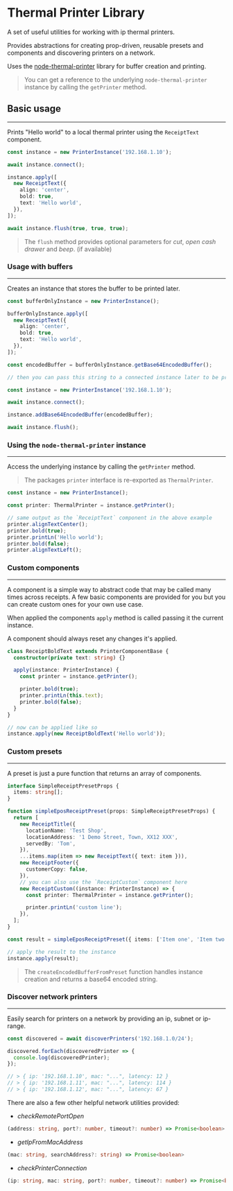 # Thermal Printer Library

A set of useful utilities for working with ip thermal printers.

Provides abstractions for creating prop-driven, reusable presets and components and discovering printers on a network.

Uses the [node-thermal-printer](https://www.npmjs.com/package/node-thermal-printer) library for buffer creation and printing.

> You can get a reference to the underlying `node-thermal-printer` instance by calling the `getPrinter` method.

## Basic usage

---

Prints "Hello world" to a local thermal printer using the `ReceiptText` component.

```ts
const instance = new PrinterInstance('192.168.1.10');

await instance.connect();

instance.apply([
  new ReceiptText({
    align: 'center',
    bold: true,
    text: 'Hello world',
  }),
]);

await instance.flush(true, true, true);
```

> The `flush` method provides optional parameters for _cut_, _open cash drawer_ and _beep_. (if available)

### Usage with buffers

---

Creates an instance that stores the buffer to be printed later.

```ts
const bufferOnlyInstance = new PrinterInstance();

bufferOnlyInstance.apply([
  new ReceiptText({
    align: 'center',
    bold: true,
    text: 'Hello world',
  }),
]);

const encodedBuffer = bufferOnlyInstance.getBase64EncodedBuffer();

// then you can pass this string to a connected instance later to be printed

const instance = new PrinterInstance('192.168.1.10');

await instance.connect();

instance.addBase64EncodedBuffer(encodedBuffer);

await instance.flush();
```

### Using the `node-thermal-printer` instance

---

Access the underlying instance by calling the `getPrinter` method.

> The packages `printer` interface is re-exported as `ThermalPrinter`.

```ts
const instance = new PrinterInstance();

const printer: ThermalPrinter = instance.getPrinter();

// same output as the `ReceiptText` component in the above example
printer.alignTextCenter();
printer.bold(true);
printer.printLn('Hello world');
printer.bold(false);
printer.alignTextLeft();
```

### Custom components

---

A component is a simple way to abstract code that may be called many times
across receipts. A few basic components are provided for you but you can create
custom ones for your own use case.

When applied the components `apply` method is called passing it the current instance.

A component should always reset any changes it's applied.

```ts
class ReceiptBoldText extends PrinterComponentBase {
  constructor(private text: string) {}

  apply(instance: PrinterInstance) {
    const printer = instance.getPrinter();

    printer.bold(true);
    printer.printLn(this.text);
    printer.bold(false);
  }
}

// now can be applied like so
instance.apply(new ReceiptBoldText('Hello world'));
```

### Custom presets

---

A preset is just a pure function that returns an array of components.

```ts
interface SimpleReceiptPresetProps {
  items: string[];
}

function simpleEposReceiptPreset(props: SimpleReceiptPresetProps) {
  return [
    new ReceiptTitle({
      locationName: 'Test Shop',
      locationAddress: '1 Demo Street, Town, XX12 XXX',
      servedBy: 'Tom',
    }),
    ...items.map(item => new ReceiptText({ text: item })),
    new ReceiptFooter({
      customerCopy: false,
    }),
    // you can also use the `ReceiptCustom` component here
    new ReceiptCustom((instance: PrinterInstance) => {
      const printer: ThermalPrinter = instance.getPrinter();

      printer.printLn('custom line');
    }),
  ];
}

const result = simpleEposReceiptPreset({ items: ['Item one', 'Item two'] });

// apply the result to the instance
instance.apply(result);
```

> The `createEncodedBufferFromPreset` function handles instance creation and returns a base64 encoded string.

### Discover network printers

---

Easily search for printers on a network by providing an ip, subnet or ip-range.

```ts
const discovered = await discoverPrinters('192.168.1.0/24');

discovered.forEach(discoveredPrinter => {
  console.log(discoveredPrinter);
});

// > { ip: '192.168.1.10', mac: "...", latency: 12 }
// > { ip: '192.168.1.11', mac: "...", latency: 114 }
// > { ip: '192.168.1.12', mac: "...", latency: 67 }
```

There are also a few other helpful network utilities provided:

- _checkRemotePortOpen_

```ts
(address: string, port?: number, timeout?: number) => Promise<boolean>
```

- _getIpFromMacAddress_

```ts
(mac: string, searchAddress?: string) => Promise<boolean>
```

- _checkPrinterConnection_

```ts
(ip: string, mac: string, port?: number, timeout?: number) => Promise<boolean>
```
